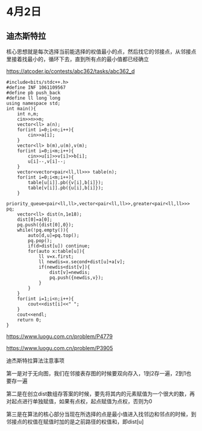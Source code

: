 # 4月2日

## 迪杰斯特拉

核心思想就是每次选择当前能选择的权值最小的点，然后找它的邻接点，从邻接点里接着找最小的，循环下去，直到所有点的最小值都已经确立

https://atcoder.jp/contests/abc362/tasks/abc362_d

```
#include<bits/stdc++.h>
#define INF 1061109567
#define pb push_back
#define ll long long
using namespace std;
int main(){
    int n,m;
    cin>>n>>m;
    vector<ll> a(n);
    for(int i=0;i<n;i++){
        cin>>a[i];
    }
    vector<ll> b(m),u(m),v(m);
    for(int i=0;i<m;i++){
        cin>>u[i]>>v[i]>>b[i];
        u[i]--,v[i]--;
    }
    vector<vector<pair<ll,ll>>> table(n);
    for(int i=0;i<m;i++){
        table[u[i]].pb({v[i],b[i]});
        table[v[i]].pb({u[i],b[i]});
    }
    priority_queue<pair<ll,ll>,vector<pair<ll,ll>>,greater<pair<ll,ll>>> pq;
    vector<ll> dist(n,1e18);
    dist[0]=a[0];
    pq.push({dist[0],0});
    while(!pq.empty()){
        auto[d,u]=pq.top();
        pq.pop();
        if(d>dist[u]) continue;
        for(auto x:table[u]){
            ll v=x.first;
            ll newdis=x.second+dist[u]+a[v];
            if(newdis<dist[v]){
                dist[v]=newdis;
                pq.push({newdis,v});
            }
        }
    }
    for(int i=1;i<n;i++){
        cout<<dist[i]<<" ";
    }
    cout<<endl;
    return 0;
}
```

https://www.luogu.com.cn/problem/P4779

https://www.luogu.com.cn/problem/P3905

迪杰斯特拉算法注意事项

第一是对于无向图，我们在邻接表存图的时候要双向存入，1到2存一遍，2到1也要存一遍

第二是在创立dist数组存答案的时候，要先将其内的元素赋值为一个很大的数，再对起点进行单独赋值，如果有点权，起点赋值为点权，否则为0

第三是在算法的核心部分当现在所选择的点是最小值进入找邻边和邻点的时候，到邻接点的权值在赋值时加的是之前路径的权值和，即dist[u]
